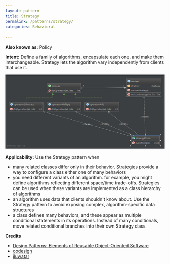 ```yaml
---
layout: pattern
title: Strategy
permalink: /patterns/strategy/
categories: Behavioral

---
```


**Also known as:** Policy

**Intent:** Define a family of algorithms, encapsulate each one, and make them
interchangeable. Strategy lets the algorithm vary independently from clients
that use it.

![alt text](./etc/strategy.png "Strategy")

**Applicability:** Use the Strategy pattern when

* many related classes differ only in their behavior. Strategies provide a way to configure a class either one of many behaviors
* you need different variants of an algorithm. for example, you might define algorithms reflecting different space/time trade-offs. Strategies can be used when these variants are implemented as a class hierarchy of algorithms
* an algorithm uses data that clients shouldn't know about. Use the Strategy pattern to avoid exposing complex, algorithm-specific data structures
* a class defines many behaviors, and these appear as multiple conditional statements in its operations. Instead of many conditionals, move related conditional branches into their own Strategy class

**Credits**
* [Design Patterns: Elements of Reusable Object-Oriented Software](http://www.amazon.com/Design-Patterns-Elements-Reusable-Object-Oriented/dp/0201633612)
* [oodesign](http://www.oodesign.com/singleton-pattern.html)
* [iluwatar](https://github.com/iluwatar/java-design-patterns/tree/master/strategy)
